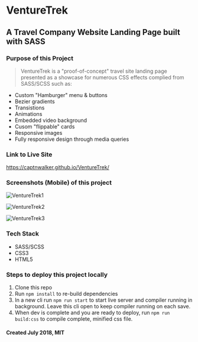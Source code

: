 # VentureTrek

## A Travel Company Website Landing Page built with SASS

### Purpose of this Project

> VentureTrek is a "proof-of-concept" travel site landing page presented as a showcase for numerous CSS effects complied from SASS/SCSS such as:

- Custom "Hamburger" menu & buttons
- Bezier gradients
- Transistions
- Animations
- Embedded video background
- Cusom "flippable" cards
- Responsive images
- Fully responsive design through media queries

### Link to Live Site

<https://captnwalker.github.io/VentureTrek/>

### Screenshots (Mobile) of this project

![VentureTrek1](https://raw.github.com/captnwalker/VentureTrek/master/img/vt1.JPG "VentureTrek1")

![VentureTrek2](https://raw.github.com/captnwalker/VentureTrek/master/img/vt2.JPG "VentureTrek2")

![VentureTrek3](https://raw.github.com/captnwalker/VentureTrek/master/img/vt3.JPG "VentureTrek3")

### Tech Stack

- SASS/SCSS
- CSS3
- HTML5

### Steps to deploy this project locally

1.  Clone this repo
2.  Run `npm install` to re-build dependencies
3.  In a new cli run `npm run start` to start live server and compiler running in background. Leave this cli open to keep compiler running on each save.
4. When dev is complete and you are ready to deploy, run `npm run build:css` to compile complete, minified css file.

#### Created July 2018, MIT
